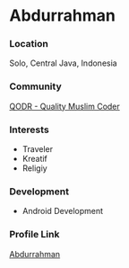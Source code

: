 # Abdurrahman

### Location

Solo, Central Java, Indonesia

### Community

[QODR - Quality Muslim Coder](https://qodr.or.id)

### Interests

- Traveler
- Kreatif
- Religiy

### Development

- Android Development

### Profile Link

[Abdurrahman](https://abdrrahmenz.github.io)
